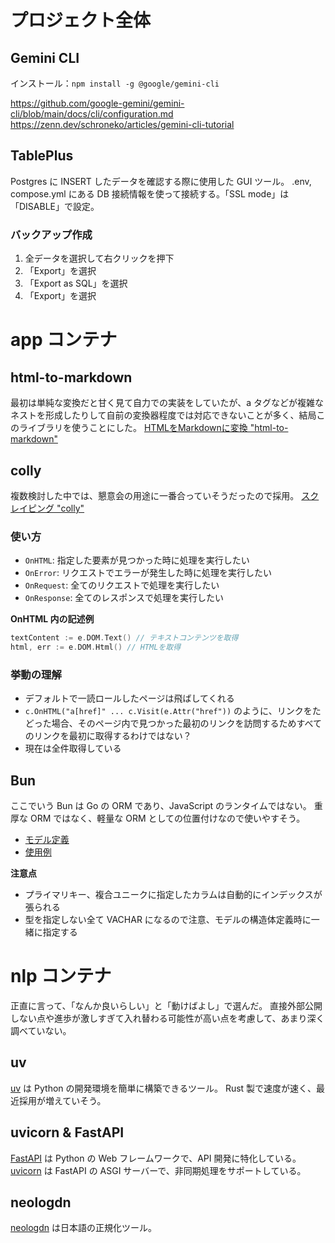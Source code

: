 # プロジェクト全体

## Gemini CLI

インストール：`npm install -g @google/gemini-cli`

<https://github.com/google-gemini/gemini-cli/blob/main/docs/cli/configuration.md>
<https://zenn.dev/schroneko/articles/gemini-cli-tutorial>

## TablePlus

Postgres に INSERT したデータを確認する際に使用した GUI ツール。
.env, compose.yml にある DB 接続情報を使って接続する。「SSL mode」は「DISABLE」で設定。

### バックアップ作成

1. 全データを選択して右クリックを押下
2. 「Export」を選択
3. 「Export as SQL」を選択
4. 「Export」を選択

# app コンテナ

## html-to-markdown

最初は単純な変換だと甘く見て自力での実装をしていたが、a タグなどが複雑なネストを形成したりして自前の変換器程度では対応できないことが多く、結局このライブラリを使うことにした。
[HTMLをMarkdownに変換 "html-to-markdown"](https://pkg.go.dev/github.com/JohannesKaufmann/html-to-markdown/v2#section-documentation)

## colly

複数検討した中では、懇意会の用途に一番合っていそうだったので採用。
[スクレイピング "colly"](https://pkg.go.dev/github.com/gocolly/colly#section-documentation)

### 使い方

- `OnHTML`: 指定した要素が見つかった時に処理を実行したい
- `OnError`: リクエストでエラーが発生した時に処理を実行したい
- `OnRequest`: 全てのリクエストで処理を実行したい
- `OnResponse`: 全てのレスポンスで処理を実行したい

**OnHTML 内の記述例**

```go
textContent := e.DOM.Text() // テキストコンテンツを取得
html, err := e.DOM.Html() // HTMLを取得
```

### 挙動の理解

- デフォルトで一読ロールしたページは飛ばしてくれる
- `c.OnHTML("a[href]" ... c.Visit(e.Attr("href"))` のように、リンクをたどった場合、そのページ内で見つかった最初のリンクを訪問するためすべてのリンクを最初に取得するわけではない？
- 現在は全件取得している

## Bun

ここでいう Bun は Go の ORM であり、JavaScript のランタイムではない。
重厚な ORM ではなく、軽量な ORM としての位置付けなので使いやすそう。

- [モデル定義](https://bun.uptrace.dev/guide/models.html)
- [使用例](https://github.com/uptrace/bun/tree/master/example)

**注意点**

- プライマリキー、複合ユニークに指定したカラムは自動的にインデックスが張られる
- 型を指定しない全て VACHAR になるので注意、モデルの構造体定義時に一緒に指定する

# nlp コンテナ

正直に言って、「なんか良いらしい」と「動けばよし」で選んだ。
直接外部公開しない点や進歩が激しすぎて入れ替わる可能性が高い点を考慮して、あまり深く調べていない。

## uv

[uv](https://docs.astral.sh/uv) は Python の開発環境を簡単に構築できるツール。
Rust 製で速度が速く、最近採用が増えていそう。

## uvicorn & FastAPI

[FastAPI](https://fastapi.tiangolo.com/) は Python の Web フレームワークで、API 開発に特化している。
[uvicorn](https://www.uvicorn.org/) は FastAPI の ASGI サーバーで、非同期処理をサポートしている。

## neologdn

[neologdn](https://github.com/ikegami-yukino/neologdn?tab=readme-ov-file) は日本語の正規化ツール。
